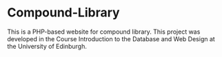 # Compound-Library
This is a PHP-based website for compound library. This project was developed in the Course Introduction to the Database and Web Design at the University of Edinburgh.
